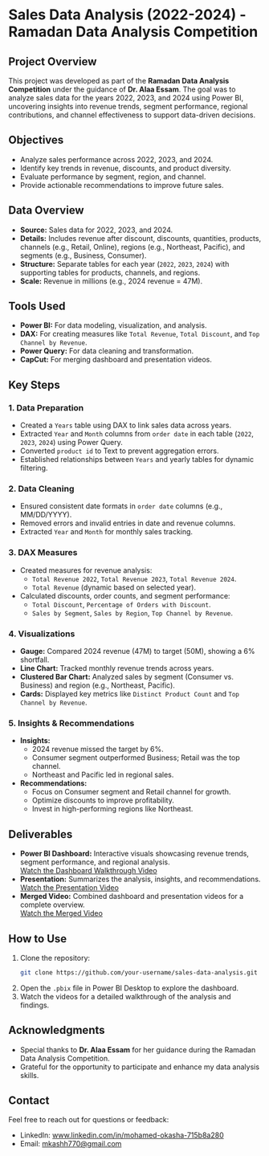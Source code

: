 # Sales Data Analysis (2022-2024) - Ramadan Data Analysis Competition

## Project Overview  
This project was developed as part of the **Ramadan Data Analysis Competition** under the guidance of **Dr. Alaa Essam**. The goal was to analyze sales data for the years 2022, 2023, and 2024 using Power BI, uncovering insights into revenue trends, segment performance, regional contributions, and channel effectiveness to support data-driven decisions.

## Objectives  
- Analyze sales performance across 2022, 2023, and 2024.  
- Identify key trends in revenue, discounts, and product diversity.  
- Evaluate performance by segment, region, and channel.  
- Provide actionable recommendations to improve future sales.

## Data Overview  
- **Source:** Sales data for 2022, 2023, and 2024.  
- **Details:** Includes revenue after discount, discounts, quantities, products, channels (e.g., Retail, Online), regions (e.g., Northeast, Pacific), and segments (e.g., Business, Consumer).  
- **Structure:** Separate tables for each year (`2022`, `2023`, `2024`) with supporting tables for products, channels, and regions.  
- **Scale:** Revenue in millions (e.g., 2024 revenue = 47M).

## Tools Used  
- **Power BI:** For data modeling, visualization, and analysis.  
- **DAX:** For creating measures like `Total Revenue`, `Total Discount`, and `Top Channel by Revenue`.  
- **Power Query:** For data cleaning and transformation.  
- **CapCut:** For merging dashboard and presentation videos.

## Key Steps  

### 1. Data Preparation  
- Created a `Years` table using DAX to link sales data across years.  
- Extracted `Year` and `Month` columns from `order date` in each table (`2022`, `2023`, `2024`) using Power Query.  
- Converted `product id` to Text to prevent aggregation errors.  
- Established relationships between `Years` and yearly tables for dynamic filtering.

### 2. Data Cleaning  
- Ensured consistent date formats in `order date` columns (e.g., MM/DD/YYYY).  
- Removed errors and invalid entries in date and revenue columns.  
- Extracted `Year` and `Month` for monthly sales tracking.

### 3. DAX Measures  
- Created measures for revenue analysis:  
  - `Total Revenue 2022`, `Total Revenue 2023`, `Total Revenue 2024`.  
  - `Total Revenue` (dynamic based on selected year).  
- Calculated discounts, order counts, and segment performance:  
  - `Total Discount`, `Percentage of Orders with Discount`.  
  - `Sales by Segment`, `Sales by Region`, `Top Channel by Revenue`.

### 4. Visualizations  
- **Gauge:** Compared 2024 revenue (47M) to target (50M), showing a 6% shortfall.  
- **Line Chart:** Tracked monthly revenue trends across years.  
- **Clustered Bar Chart:** Analyzed sales by segment (Consumer vs. Business) and region (e.g., Northeast, Pacific).  
- **Cards:** Displayed key metrics like `Distinct Product Count` and `Top Channel by Revenue`.

### 5. Insights & Recommendations  
- **Insights:**  
  - 2024 revenue missed the target by 6%.  
  - Consumer segment outperformed Business; Retail was the top channel.  
  - Northeast and Pacific led in regional sales.  
- **Recommendations:**  
  - Focus on Consumer segment and Retail channel for growth.  
  - Optimize discounts to improve profitability.  
  - Invest in high-performing regions like Northeast.

## Deliverables  
- **Power BI Dashboard:** Interactive visuals showcasing revenue trends, segment performance, and regional analysis.  
  [Watch the Dashboard Walkthrough Video](link-to-video)  
- **Presentation:** Summarizes the analysis, insights, and recommendations.  
  [Watch the Presentation Video](link-to-video)  
- **Merged Video:** Combined dashboard and presentation videos for a complete overview.  
  [Watch the Merged Video](link-to-video)

## How to Use  
1. Clone the repository:  
   ```bash  
   git clone https://github.com/your-username/sales-data-analysis.git  
   ```  
2. Open the `.pbix` file in Power BI Desktop to explore the dashboard.  
3. Watch the videos for a detailed walkthrough of the analysis and findings.

## Acknowledgments  
- Special thanks to **Dr. Alaa Essam** for her guidance during the Ramadan Data Analysis Competition.  
- Grateful for the opportunity to participate and enhance my data analysis skills.

## Contact  
Feel free to reach out for questions or feedback:  
- LinkedIn: www.linkedin.com/in/mohamed-okasha-715b8a280 
- Email: mkashh770@gmail.com

